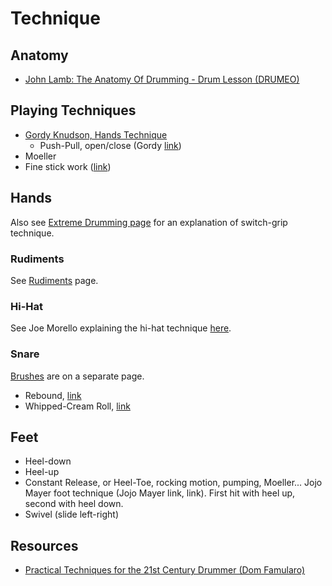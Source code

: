 # Technique

## Anatomy

- [John Lamb: The Anatomy Of Drumming - Drum Lesson (DRUMEO)](https://www.youtube.com/watch?v=1HdleIb5z-M)

## Playing Techniques

- [Gordy Knudson, Hands Technique](https://www.youtube.com/playlist?list=PLf8Hk-i8-hkynJ3bGG4seOxvgdlZr0w5c)
    - Push-Pull, open/close (Gordy [link](http://gk-music.com/video-lessons.htm))
- Moeller
- Fine stick work ([link](http://www.drummerworld.com/Videos/kikofreitassnaredrum.html))

## Hands

Also see [Extreme Drumming page](extreme-drumming) for an explanation of switch-grip technique.

### Rudiments

See [Rudiments](rudiments) page.

### Hi-Hat

See Joe Morello explaining the hi-hat technique [here](http://www.drummerworld.com/Videos/joemorellohihat.html).

### Snare

[Brushes](brushes) are on a separate page.

- Rebound, [link](http://www.drummerworld.com/Videos/stevesmithreboundaustralia.html)
- Whipped-Cream Roll, [link](https://youtu.be/WkjzySUL_WM?t=10m15s)

## Feet

- Heel-down
- Heel-up
- Constant Release, or Heel-Toe, rocking motion, pumping, Moeller... Jojo Mayer foot technique (Jojo Mayer link, link). First hit with heel up, second with heel down.
- Swivel (slide left-right)

## Resources

- [Practical Techniques for the 21st Century Drummer (Dom Famularo)](https://www.youtube.com/watch?v=qKqhv8MhuL4)
